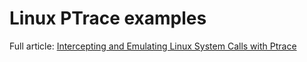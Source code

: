 # Linux PTrace examples

Full article: [Intercepting and Emulating Linux System Calls with Ptrace][full]

[full]: http://nullprogram.com/blog/2018/06/23/
